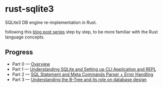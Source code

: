 # rust-sqlite3

SQLite3 DB engine re-implementation in Rust.

following this [blog post series](https://medium.com/the-polyglot-programmer/what-would-sqlite-would-look-like-if-written-in-rust-part-0-4fc192368984) step by step, to be more familiar with the Rust language concepts.

## Progress

- Part 0 — [Overview](https://medium.com/the-polyglot-programmer/what-would-sqlite-would-look-like-if-written-in-rust-part-0-4fc192368984)
- Part 1 — [Understanding SQLite and Setting up CLI Application and REPL](https://medium.com/the-polyglot-programmer/what-would-sqlite-look-like-if-written-in-rust-part-1-4a84196c217d)
- Part 2 — [SQL Statement and Meta Commands Parser + Error Handling](https://medium.com/the-polyglot-programmer/what-would-sqlite-look-like-if-written-in-rust-part-2-55b30824de0c)
- Part 3 — [Understanding the B-Tree and its role on database design](https://medium.com/the-polyglot-programmer/what-would-sqlite-look-like-if-written-in-rust-part-3-edd2eefda473)